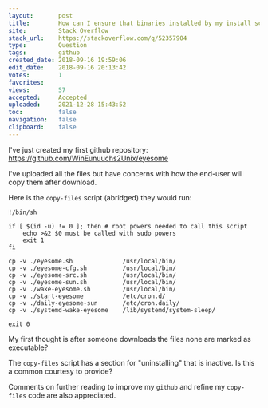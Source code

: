 ```yaml
---
layout:       post
title:        How can I ensure that binaries installed by my install script are executable?
site:         Stack Overflow
stack_url:    https://stackoverflow.com/q/52357904
type:         Question
tags:         github
created_date: 2018-09-16 19:59:06
edit_date:    2018-09-16 20:13:42
votes:        1
favorites:    
views:        57
accepted:     Accepted
uploaded:     2021-12-28 15:43:52
toc:          false
navigation:   false
clipboard:    false
---
```


I've just created my first github repository: https://github.com/WinEunuuchs2Unix/eyesome

I've uploaded all the files but have concerns with how the end-user will copy them after download.

Here is the `copy-files` script (abridged) they would run:

<!-- Language-all: lang-bash -->

``` 
!/bin/sh

if [ $(id -u) != 0 ]; then # root powers needed to call this script
    echo >&2 $0 must be called with sudo powers
    exit 1
fi

cp -v ./eyesome.sh              /usr/local/bin/
cp -v ./eyesome-cfg.sh          /usr/local/bin/
cp -v ./eyesome-src.sh          /usr/local/bin/
cp -v ./eyesome-sun.sh          /usr/local/bin/
cp -v ./wake-eyesome.sh         /usr/local/bin/
cp -v ./start-eyesome           /etc/cron.d/
cp -v ./daily-eyesome-sun       /etc/cron.daily/
cp -v ./systemd-wake-eyesome    /lib/systemd/system-sleep/

exit 0

```

My first thought is after someone downloads the files none are marked as executable?

The `copy-files` script has a section for "uninstalling" that is inactive. Is this a common courtesy to provide?

Comments on further reading to improve my `github` and refine my `copy-files` code are also appreciated.
